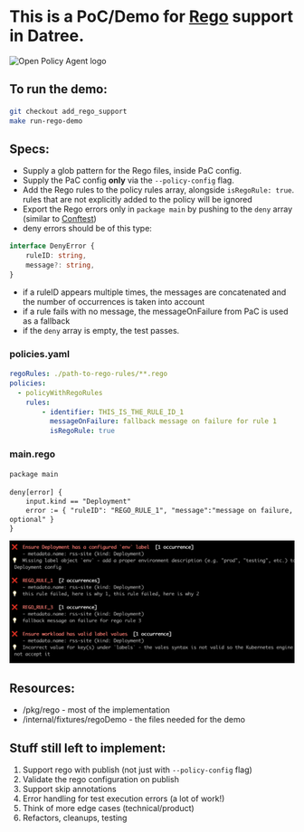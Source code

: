 # This is a PoC/Demo for [Rego](https://www.openpolicyagent.org/docs/latest/policy-language/#what-is-rego) support in Datree.

<img alt="Open Policy Agent logo" style="width:60%;" src="https://cncf-branding.netlify.app/img/projects/opa/horizontal/color/opa-horizontal-color.svg"/>

## To run the demo:

```bash
git checkout add_rego_support
make run-rego-demo
```

## Specs:

- Supply a glob pattern for the Rego files, inside PaC config.
- Supply the PaC config **only** via the `--policy-config` flag.
- Add the Rego rules to the policy rules array, alongside `isRegoRule: true`.
  rules that are not explicitly added to the policy will be ignored
- Export the Rego errors only in `package main` by pushing to the `deny` array (similar
  to [Conftest](https://www.conftest.dev/))
- deny errors should be of this type:

```typescript
interface DenyError {
    ruleID: string,
    message?: string,
}
```

- if a ruleID appears multiple times, the messages are concatenated
  and the number of occurrences is taken into account
- if a rule fails with no message, the messageOnFailure from PaC is used as a fallback
- if the `deny` array is empty, the test passes.

### policies.yaml

```yaml
regoRules: ./path-to-rego-rules/**.rego
policies:
  - policyWithRegoRules
    rules:
        - identifier: THIS_IS_THE_RULE_ID_1
          messageOnFailure: fallback message on failure for rule 1
          isRegoRule: true
```

### main.rego

```rego
package main

deny[error] {
    input.kind == "Deployment"
    error := { "ruleID": "REGO_RULE_1", "message":"message on failure, optional" }
}
```

![Rego rules output](../../../internal/fixtures/regoDemo/regoOutput.png)

## Resources:

- /pkg/rego - most of the implementation
- /internal/fixtures/regoDemo - the files needed for the demo

## Stuff still left to implement:

1. Support rego with publish (not just with `--policy-config` flag)
2. Validate the rego configuration on publish
3. Support skip annotations
4. Error handling for test execution errors (a lot of work!)
5. Think of more edge cases (technical/product)
6. Refactors, cleanups, testing
